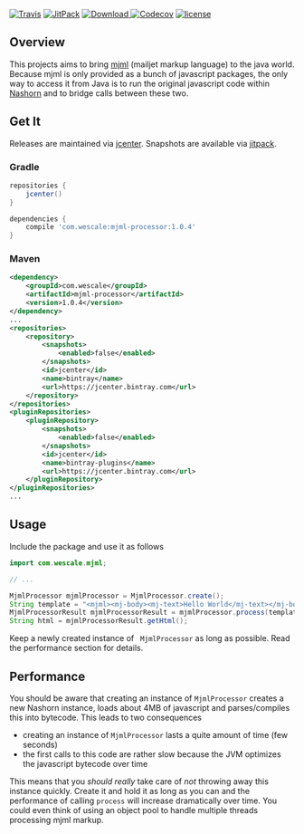 [![Travis](https://img.shields.io/travis/wescalehq/mjml-processor.svg?style=flat-square)](https://travis-ci.org/wescalehq/mjml-processor)
[![JitPack](https://img.shields.io/jitpack/v/wescalehq/mjml-processor.svg?style=flat-square)](https://jitpack.io/#wescalehq/mjml-processor)
[![Download](https://api.bintray.com/packages/wescalehq/oss/mjml-processor/images/download.svg) ](https://bintray.com/wescalehq/oss/mjml-processor/_latestVersion)
[![Codecov](https://img.shields.io/codecov/c/github/wescalehq/mjml-processor.svg?style=flat-square)](https://codecov.io/gh/wescalehq/mjml-processor)
[![license](https://img.shields.io/github/license/wescalehq/mjml-processor.svg?style=flat-square)]()

## Overview

This projects aims to bring [mjml](https://mjml.io/) (mailjet markup language) to
the java world. Because mjml is only provided as a bunch of javascript packages, the only
way to access it from Java is to run the original javascript code within [Nashorn](http://www.oracle.com/technetwork/articles/java/jf14-nashorn-2126515.html)
and to bridge calls between these two.

## Get It

Releases are maintained via [jcenter](https://bintray.com/wescalehq/oss/mjml-processor). Snapshots are available via [jitpack](https://jitpack.io/#wescalehq/mjml-processor).

### Gradle

```gradle
repositories {
    jcenter()
}

dependencies {
	compile 'com.wescale:mjml-processor:1.0.4'
}
```

### Maven

```xml
<dependency>
    <groupId>com.wescale</groupId>
    <artifactId>mjml-processor</artifactId>
    <version>1.0.4</version>
</dependency>
...
<repositories>
    <repository>
        <snapshots>
            <enabled>false</enabled>
        </snapshots>
        <id>jcenter</id>
        <name>bintray</name>
        <url>https://jcenter.bintray.com</url>
    </repository>
</repositories>
<pluginRepositories>
    <pluginRepository>
        <snapshots>
            <enabled>false</enabled>
        </snapshots>
        <id>jcenter</id>
        <name>bintray-plugins</name>
        <url>https://jcenter.bintray.com</url>
    </pluginRepository>
</pluginRepositories>
...
```

## Usage

Include the package and use it as follows

```java
import com.wescale.mjml;

// ...

MjmlProcessor mjmlProcessor = MjmlProcessor.create();
String template = "<mjml><mj-body><mj-text>Hello World</mj-text></mj-body></mjml>";
MjmlProcessorResult mjmlProcessorResult = mjmlProcessor.process(template);
String html = mjmlProcessorResult.getHtml();
```

Keep a newly created instance of ` MjmlProcessor` as long as possible. Read the performance section for details.

## Performance

You should be aware that creating an instance of `MjmlProcessor` creates a new Nashorn instance,
loads about 4MB of javascript and parses/compiles this into bytecode. This leads to two consequences
* creating an instance of `MjmlProcessor` lasts a quite amount of time (few seconds)
* the first calls to this code are rather slow because the JVM optimizes the javascript bytecode over time

This means that you *should really* take care of *not* throwing away this instance quickly. Create it and
hold it as long as you can and the performance of calling `process` will increase dramatically over time.
You could even think of using an object pool to handle multiple threads processing mjml markup.
